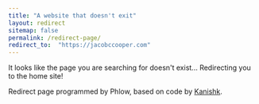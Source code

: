 ```yaml
---
title: "A website that doesn't exit"
layout: redirect
sitemap: false
permalink: /redirect-page/
redirect_to:  "https://jacobccooper.com"
---
```


It looks like the page you are searching for doesn't exist... Redirecting you to the home site!

Redirect page programmed by Phlow, based on code by [Kanishk](http://codingtips.kanishkkunal.in/about/).